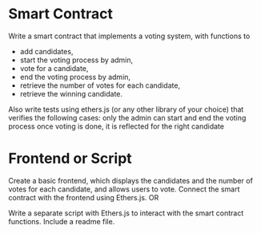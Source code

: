 # Smart Contract
Write a smart contract that implements a voting system, with functions to
- add candidates, 
- start the voting process by admin,
- vote for a candidate, 
- end the voting process by admin,
- retrieve the number of votes for each candidate,
- retrieve the winning candidate.

Also write tests using ethers.js (or any other library of your choice) that verifies the following cases:
only the admin can start and end the voting process
once voting is done, it is reflected for the right candidate

# Frontend or Script
Create a basic frontend, which displays the candidates and the number of votes for each candidate, and allows users to vote. Connect the smart contract with the frontend using Ethers.js.
OR

Write a separate script with Ethers.js to interact with the smart contract functions.
Include a readme file.